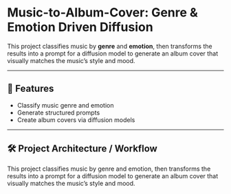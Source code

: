 # Music-to-Album-Cover: Genre & Emotion Driven Diffusion

This project classifies music by **genre** and **emotion**, then transforms the results into a prompt for a diffusion model to generate an album cover that visually matches the music’s style and mood.  

---

## 🚀 Features
- Classify music genre and emotion  
- Generate structured prompts  
- Create album covers via diffusion models  

---

## 🛠️ Project Architecture / Workflow

This project classifies music by genre and emotion, then transforms the results into a prompt for a diffusion model to generate an album cover that visually matches the music’s style and mood.
